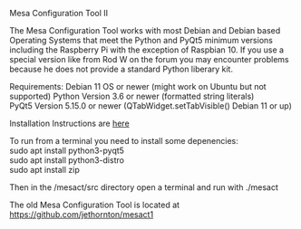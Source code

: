 Mesa Configuration Tool II

The Mesa Configuration Tool works with most Debian and Debian based Operating
Systems that meet the Python and PyQt5 minimum versions including the Raspberry
Pi with the exception of Raspbian 10. If you use a special version like from
Rod W on the forum you may encounter problems because he does not provide a
standard Python liberary kit.

Requirements:
Debian 11 OS or newer (might work on Ubuntu but not supported)
Python Version 3.6 or newer (formatted string literals)\
PyQt5 Version 5.15.0 or newer (QTabWidget.setTabVisible() Debian 11 or up)

Installation Instructions are [here](https://gnipsel.com/linuxcnc/mesact/index.html)

To run from a terminal you need to install some depenencies:\
sudo apt install python3-pyqt5\
sudo apt install python3-distro\
sudo apt install zip

Then in the /mesact/src directory open a terminal and run with ./mesact

The old Mesa Configuration Tool is located at https://github.com/jethornton/mesact1

